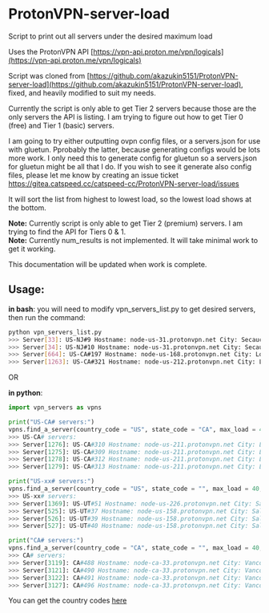 # ProtonVPN-server-load

Script to print out all servers under the desired maximum load

Uses the ProtonVPN API [https://vpn-api.proton.me/vpn/logicals](https://vpn-api.proton.me/vpn/logicals)

Script was cloned from [https://github.com/akazukin5151/ProtonVPN-server-load](https://github.com/akazukin5151/ProtonVPN-server-load), fixed, and heavily modified to suit my needs.

Currently the script is only able to get Tier 2 servers because those are the only servers the API is listing. I am trying to figure out how to get Tier 0 (free) and Tier 1 (basic) servers.

I am going to try either outputting ovpn config files, or a servers.json for use with gluetun. Pprobably the latter, because generating configs would be lots more work. I only need this to generate config for gluetun so a servers.json for gluetun might be all that I do. If you wish to see it generate also config files, please let me know by creating an issue ticket https://gitea.catspeed.cc/catspeed-cc/ProtonVPN-server-load/issues

It will sort the list from highest to lowest load, so the lowest load shows at the bottom.

**Note:** Currently script is only able to get Tier 2 (premium) servers. I am trying to find the API for Tiers 0 & 1.<br />
**Note:** Currently num_results is not implemented. It will take minimal work to get it working.

This documentation will be updated when work is complete.

## Usage:

**in bash**: you will need to modify vpn_servers_list.py to get desired servers, then run the command:
```sh
python vpn_servers_list.py
>>> Server[33]: US-NJ#9 Hostname: node-us-31.protonvpn.net City: Secaucus Load: 40% Tier: 2 secure_core: True netshield: True port_forward: True
>>> Server[34]: US-NJ#10 Hostname: node-us-31.protonvpn.net City: Secaucus Load: 40% Tier: 2 secure_core: True netshield: True port_forward: True
>>> Server[664]: US-CA#197 Hostname: node-us-168.protonvpn.net City: Los Angeles Load: 40% Tier: 2 streaming: True port_forward: True
>>> Server[1263]: US-CA#321 Hostname: node-us-212.protonvpn.net City: Los Angeles Load: 40% Tier: 2 streaming: True port_forward: True

```

OR

**in python**:
```py
import vpn_servers as vpns

print("US-CA# servers:")
vpns.find_a_server(country_code = "US", state_code = "CA", max_load = 40, num_results = 5)
>>> US-CA# servers:
>>> Server[1276]: US-CA#310 Hostname: node-us-211.protonvpn.net City: Los Angeles Load: 34% Tier: 2 streaming: True port_forward: True
>>> Server[1275]: US-CA#309 Hostname: node-us-211.protonvpn.net City: Los Angeles Load: 33% Tier: 2 streaming: True port_forward: True
>>> Server[1278]: US-CA#312 Hostname: node-us-211.protonvpn.net City: Los Angeles Load: 33% Tier: 2 streaming: True port_forward: True
>>> Server[1279]: US-CA#313 Hostname: node-us-211.protonvpn.net City: Los Angeles Load: 33% Tier: 2 streaming: True port_forward: True

print("US-xx# servers:")
vpns.find_a_server(country_code = "US", state_code = "", max_load = 40, num_results = 5)
>>> US-xx# servers:
>>> Server[1369]: US-UT#51 Hostname: node-us-226.protonvpn.net City: Salt Lake City Load: 33% Tier: 2 secure_core: True netshield: True port_forward: True
>>> Server[525]: US-UT#37 Hostname: node-us-158.protonvpn.net City: Salt Lake City Load: 15% Tier: 2 streaming: True
>>> Server[526]: US-UT#39 Hostname: node-us-158.protonvpn.net City: Salt Lake City Load: 13% Tier: 2 streaming: True
>>> Server[527]: US-UT#40 Hostname: node-us-158.protonvpn.net City: Salt Lake City Load: 11% Tier: 2 streaming: True

print("CA# servers:")
vpns.find_a_server(country_code = "CA", state_code = "", max_load = 40, num_results = 5)
>>> CA# servers:
>>> Server[3119]: CA#488 Hostname: node-ca-33.protonvpn.net City: Vancouver Load: 40% Tier: 2 secure_core: True netshield: True streaming: True
>>> Server[3121]: CA#490 Hostname: node-ca-33.protonvpn.net City: Vancouver Load: 40% Tier: 2 secure_core: True netshield: True streaming: True
>>> Server[3122]: CA#491 Hostname: node-ca-33.protonvpn.net City: Vancouver Load: 40% Tier: 2 secure_core: True netshield: True streaming: True
>>> Server[3127]: CA#496 Hostname: node-ca-33.protonvpn.net City: Vancouver Load: 40% Tier: 2 secure_core: True netshield: True streaming: True

```

You can get the country codes [here](https://protonvpn.com/vpn-servers)
